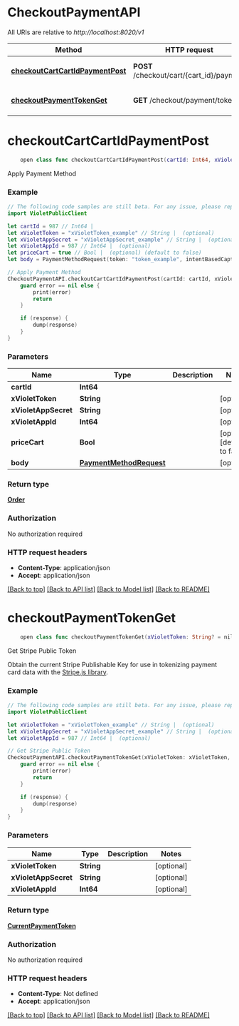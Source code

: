 # CheckoutPaymentAPI

All URIs are relative to *http://localhost:8020/v1*

Method | HTTP request | Description
------------- | ------------- | -------------
[**checkoutCartCartIdPaymentPost**](CheckoutPaymentAPI.md#checkoutcartcartidpaymentpost) | **POST** /checkout/cart/{cart_id}/payment | Apply Payment Method
[**checkoutPaymentTokenGet**](CheckoutPaymentAPI.md#checkoutpaymenttokenget) | **GET** /checkout/payment/token | Get Stripe Public Token


# **checkoutCartCartIdPaymentPost**
```swift
    open class func checkoutCartCartIdPaymentPost(cartId: Int64, xVioletToken: String? = nil, xVioletAppSecret: String? = nil, xVioletAppId: Int64? = nil, priceCart: Bool? = nil, body: PaymentMethodRequest? = nil, completion: @escaping (_ data: Order?, _ error: Error?) -> Void)
```

Apply Payment Method

### Example
```swift
// The following code samples are still beta. For any issue, please report via http://github.com/OpenAPITools/openapi-generator/issues/new
import VioletPublicClient

let cartId = 987 // Int64 | 
let xVioletToken = "xVioletToken_example" // String |  (optional)
let xVioletAppSecret = "xVioletAppSecret_example" // String |  (optional)
let xVioletAppId = 987 // Int64 |  (optional)
let priceCart = true // Bool |  (optional) (default to false)
let body = PaymentMethodRequest(token: "token_example", intentBasedCapture: false, cardNumber: "cardNumber_example", cardCvc: 123, cardExpMonth: 123, cardExpYear: 123, cardPostalCode: "cardPostalCode_example", completeCheckout: false, appOrderId: "appOrderId_example") // PaymentMethodRequest |  (optional)

// Apply Payment Method
CheckoutPaymentAPI.checkoutCartCartIdPaymentPost(cartId: cartId, xVioletToken: xVioletToken, xVioletAppSecret: xVioletAppSecret, xVioletAppId: xVioletAppId, priceCart: priceCart, body: body) { (response, error) in
    guard error == nil else {
        print(error)
        return
    }

    if (response) {
        dump(response)
    }
}
```

### Parameters

Name | Type | Description  | Notes
------------- | ------------- | ------------- | -------------
 **cartId** | **Int64** |  | 
 **xVioletToken** | **String** |  | [optional] 
 **xVioletAppSecret** | **String** |  | [optional] 
 **xVioletAppId** | **Int64** |  | [optional] 
 **priceCart** | **Bool** |  | [optional] [default to false]
 **body** | [**PaymentMethodRequest**](PaymentMethodRequest.md) |  | [optional] 

### Return type

[**Order**](Order.md)

### Authorization

No authorization required

### HTTP request headers

 - **Content-Type**: application/json
 - **Accept**: application/json

[[Back to top]](#) [[Back to API list]](../README.md#documentation-for-api-endpoints) [[Back to Model list]](../README.md#documentation-for-models) [[Back to README]](../README.md)

# **checkoutPaymentTokenGet**
```swift
    open class func checkoutPaymentTokenGet(xVioletToken: String? = nil, xVioletAppSecret: String? = nil, xVioletAppId: Int64? = nil, completion: @escaping (_ data: CurrentPaymentToken?, _ error: Error?) -> Void)
```

Get Stripe Public Token

Obtain the current Stripe Publishable Key for use in tokenizing payment card data with the <a target='_blank' href='https://stripe.com/docs/stripe-js/reference#stripe-create-token'>Stripe.js library</a>.

### Example
```swift
// The following code samples are still beta. For any issue, please report via http://github.com/OpenAPITools/openapi-generator/issues/new
import VioletPublicClient

let xVioletToken = "xVioletToken_example" // String |  (optional)
let xVioletAppSecret = "xVioletAppSecret_example" // String |  (optional)
let xVioletAppId = 987 // Int64 |  (optional)

// Get Stripe Public Token
CheckoutPaymentAPI.checkoutPaymentTokenGet(xVioletToken: xVioletToken, xVioletAppSecret: xVioletAppSecret, xVioletAppId: xVioletAppId) { (response, error) in
    guard error == nil else {
        print(error)
        return
    }

    if (response) {
        dump(response)
    }
}
```

### Parameters

Name | Type | Description  | Notes
------------- | ------------- | ------------- | -------------
 **xVioletToken** | **String** |  | [optional] 
 **xVioletAppSecret** | **String** |  | [optional] 
 **xVioletAppId** | **Int64** |  | [optional] 

### Return type

[**CurrentPaymentToken**](CurrentPaymentToken.md)

### Authorization

No authorization required

### HTTP request headers

 - **Content-Type**: Not defined
 - **Accept**: application/json

[[Back to top]](#) [[Back to API list]](../README.md#documentation-for-api-endpoints) [[Back to Model list]](../README.md#documentation-for-models) [[Back to README]](../README.md)

